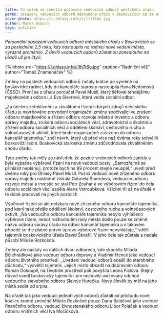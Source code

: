 ```yaml
---
title: Od voleb se změnila polovina vedoucích odborů městského úřadu
perex: Obsazení vedoucích odborů městského úřadu v Boskovicích se za nového vedení města výrazně proměnilo. Z devíti vedoucích zůstanou zanedlouho na úřadě už jen čtyři.
cover-photo: https://i.ohlasy.info/i/ltt7t6o.jpg
author: Marek Osouch
tags: politika
---
```


*Personální obsazení vedoucích odborů městského úřadu v Boskovicích se za posledního 2,5 roku, kdy nastoupilo na radnici nové vedení města, výrazně proměnilo. Z devíti vedoucích odborů zůstanou zanedlouho na úřadě už jen čtyři.*

{% photo src="https://i.ohlasy.info/i/ltt7t6o.jpg" caption="Radniční věž" author="Tomáš Znamenáček" %}

Změny na postech vedoucích odborů začaly krátce po výměně na boskovické radnici, kdy do kanceláře starosty nastoupila Hana Nedomová (ČSSD). První se z úřadu poroučel Pavel Musil, který šéfoval tehdejšímu majetkovému odboru, a Eva Siverová, která vedla sociální odbor.

„Za účelem zefektivnění a zkvalitnění řízení lidských zdrojů městského úřadu je navrhováno provedení organizační změny spočívající ve zrušení odboru majetkového a zřízení odboru rozvoje města a investic a odboru správy majetku, zrušení odboru sociálních věcí, zdravotnictví a školství a zřízení odboru sociálních věcí a oddělení školství, cestovního ruchu a volnočasových aktivit, které bude organizačně zařazeno do odboru kancelář tajemníka,“ zněl návrh, který už před více než dvěma roky schválili boskovičtí radní. Boskovická starostka změnu zdůvodňovala zkvalitněním chodu úřadu.

Tyto změny tak měly za následek, že pozice vedoucích odborů zanikly a byla vypsána výběrová řízení na nové vedoucí posty. „Samozřejmě se přihlásit neplánuji, protože bych na 99 procent stejně neuspěl,“ uvedl před dvěma roky pro Ohlasy Pavel Musil. Pozici vedoucí nově zřízeného odboru správy majetku následně získala Gabriela Šmerdová, vedoucím odboru rozvoje města a investic se stal Petr Zouhar a ve výběrovém řízení do čela odboru sociálních věcí uspěla Alena Votroubková. Všichni tři už na úřadě v té době pracovali na jiných pozicích.

Výběrové řízení se ale netýkalo nově zřízeného odboru kanceláře tajemníka, pod který také přešlo oddělení školství, cestovního ruchu a volnočasových aktivit. „Na vedoucího odboru kanceláře tajemníka nebylo vyhlášeno výběrové řízení, neboť rozhodnutím rady města došlo pouze ke změně názvu odboru správy úřadu na odbor kancelář tajemníka a v takovém případě se dle platné právní úpravy výběrové řízení nevyhlašuje,“ sdělil tajemník boskovického úřadu David Škvařil. V jeho čele tak zůstala a nadále působí Miluše Rozkošná.

Změny ale nastaly na dalších dvou odborech, kde skončila Milada Bělehrádková jako vedoucí odboru dopravy a Vladimír Henek jako vedoucí odboru životního prostředí. „Uvedení vedoucí odborů odešli do starobního důchodu,“ vysvětlil tajemník. Jejich místo obsadil na dopravním odboru Roman Dokoupil, na životním prostředí pak povýšila Leona Fialová. Stejný důvod uvedl boskovický tajemník i pro nejnověji avizovaný odchod vedoucího stavebního odboru Slavoje Horečku. Nový člověk by měl na jeho místě sedět od srpna.

Na úřadě tak jako vedoucí jednotlivých odborů zůstali od příchodu nové koalice kromě zmíněné Miluše Rozkošné pouze Dana Baláčová jako vedoucí finančního odboru, vedoucí živnostenského odboru Libor Poláček a vedoucí odboru vnitřních věcí Iva Močičková. 
